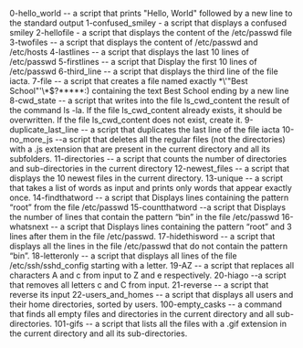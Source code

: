 0-hello_world -- a script that prints "Hello, World" followed by a new line to the standard output
1-confused_smiley - a script that displays a confused smiley
2-hellofile - a script that displays the content of the /etc/passwd file
3-twofiles -- a script that displays the content of /etc/passwd and /etc/hosts
4-lastlines -- a script that displays the last 10 lines of /etc/passwd
5-firstlines -- a script that Display the first 10 lines of /etc/passwd
6-third_line --  a script that displays the third line of the file iacta.
7-file --  a script that creates a file named exactly \*\\'"Best School"\'\\*$\?\*\*\*\*\*:) containing the text Best School ending by a new line
8-cwd_state --  a script that writes into the file ls_cwd_content the result of the command ls -la. If the file ls_cwd_content already exists, it should be overwritten. If the file ls_cwd_content does not exist, create it.
9-duplicate_last_line -- a script that duplicates the last line of the file iacta
10-no_more_js --a script that deletes all the regular files (not the directories) with a .js extension that are present in the current directory and all its subfolders.
11-directories -- a script that counts the number of directories and sub-directories in the current directory
12-newest_files -- a script that displays the 10 newest files in the current directory.
13-unique -- a script that takes a list of words as input and prints only words that appear exactly once.
14-findthatword -- a script that Displays lines containing the pattern “root” from the file /etc/passwd
15-countthatword --a script that Displays the number of lines that contain the pattern “bin” in the file /etc/passwd
16-whatsnext -- a script that Displays lines containing the pattern “root” and 3 lines after them in the file /etc/passwd.
17-hidethisword -- a script that displays  all the lines in the file /etc/passwd that do not contain the pattern “bin”.
18-letteronly -- a script that displays  all lines of the file /etc/ssh/sshd_config starting with a letter.
19-AZ -- a script that replaces  all characters A and c from input to Z and e respectively.
20-hiago --a script that removes all letters c and C from input.
21-reverse -- a script that reverse its input
22-users_and_homes -- a script that displays all users and their home directories, sorted by users.
100-empty_casks --  a command that finds all empty files and directories in the current directory and all sub-directories.
101-gifs -- a script that lists all the files with a .gif extension in the current directory and all its sub-directories.
